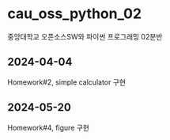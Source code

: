 # cau_oss_python_02
중앙대학교 오픈소스SW와 파이썬 프로그래밍 02분반

##  2024-04-04
Homework#2, simple calculator 구현

## 2024-05-20
Homework#4, figure 구현

